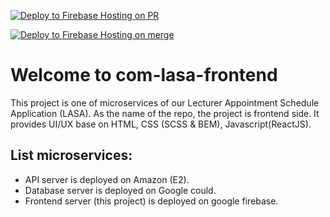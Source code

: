 [![Deploy to Firebase Hosting on PR](https://github.com/ledanhtrong/com-lasa-frontend/actions/workflows/firebase-hosting-pull-request.yml/badge.svg)](https://github.com/ledanhtrong/com-lasa-frontend/actions/workflows/firebase-hosting-pull-request.yml)

[![Deploy to Firebase Hosting on merge](https://github.com/SWP302Group2/com-lasa-frontend/actions/workflows/firebase-hosting-merge.yml/badge.svg)](https://github.com/SWP302Group2/com-lasa-frontend/actions/workflows/firebase-hosting-merge.yml)

# Welcome to com-lasa-frontend

This project is one of microservices of our Lecturer Appointment Schedule Application (LASA).
As the name of the repo, the project is frontend side. It provides UI/UX base on HTML, CSS (SCSS & BEM), Javascript(ReactJS).

## List microservices:
- API server is deployed on Amazon (E2).
- Database server is deployed on Google could.
- Frontend server (this project) is deployed on google firebase.
